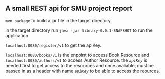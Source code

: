 ## A small REST api for SMU project report

`mvn package` to build a jar file in the target directory. 

in the target directory run `java -jar library-0.0.1-SNAPSHOT` to run the application

`localhost:8080/register/v1` to get the apiKey.

`localhost:8080/books/v1` is the enpoint to access Book Resource and `localhost:8080/authors/v1` to access Author Resource. the *`apiKey`* is needed first to get access to the resources and once avaliable, must be passed in as a header with name *`apiKey`* to be able to access the reources.
